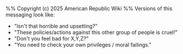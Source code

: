 %%
Copyright (c) 2025 American Republic Wiki
%%
Versions of this messaging look like:
- "Isn't that horrible and upsetting?"
- "These policies/actions against this other group of people is cruel!"
- "Don't you feel bad for X,Y,Z?"
- "You need to check your own privileges / moral failings."